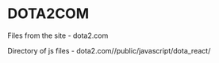 # DOTA2COM
Files from the site - dota2.com

Directory of js files - dota2.com//public/javascript/dota_react/
